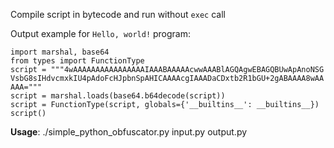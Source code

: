 Compile script in bytecode and run without `exec` call

Output example for `Hello, world!` program:
```python3
import marshal, base64
from types import FunctionType
script = """4wAAAAAAAAAAAAAAAAIAAABAAAAAcwwAAABlAGQAgwEBAGQBUwApAnoNSG
VsbG8sIHdvcmxkIU4pAdoFcHJpbnSpAHICAAAAcgIAAADaCDxtb2R1bGU+2gABAAAA8wAA
AAA="""
script = marshal.loads(base64.b64decode(script))
script = FunctionType(script, globals={'__builtins__': __builtins__})
script()
```

**Usage**:
./simple_python_obfuscator.py input.py output.py

